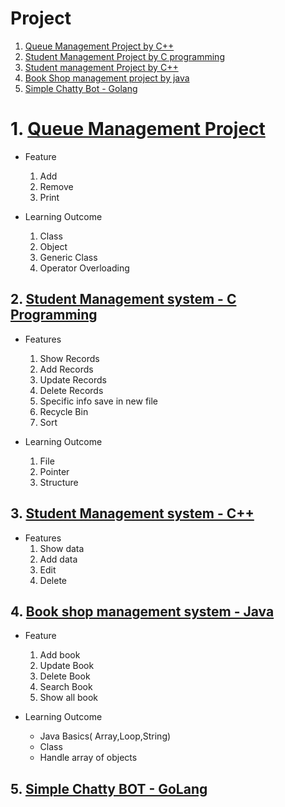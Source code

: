 # Project

1. [Queue Management Project by C++](https://github.com/mdadul/project#1-queue-management-project)
2. [Student Management Project by C programming](https://github.com/mdadul/project#2-student-management-system---c-programming)
3. [Student management Project by C++](https://github.com/mdadul/project#3-student-management-system---c) 
4. [Book Shop management project by java](https://github.com/mdadul/project#4-book-shop-management-system---java)
5. [Simple Chatty Bot - Golang]()

# 1. [Queue Management Project](https://github.com/mdadul/project/blob/main/Queue_management.cpp)
* Feature
  1. Add
  2. Remove 
  3. Print

* Learning Outcome 
  1. Class
  2. Object
  3. Generic Class
  4. Operator Overloading 

## 2. [Student Management system - C Programming](https://github.com/mdadul/project/blob/main/StudentManagementSystem.c)

* Features
  1. Show Records
  2. Add Records 
  3. Update Records 
  4. Delete Records
  5. Specific info save in new file 
  6. Recycle Bin 
  7. Sort 

* Learning Outcome 
  1. File
  2. Pointer
  3. Structure 


## 3. [Student Management system - C++](https://github.com/mdadul/project/blob/main/StudentManagementSystem.cpp)
* Features 
  1. Show data 
  2. Add data 
  3. Edit 
  4. Delete


## 4. [Book shop management system - Java](https://github.com/mdadul/project/blob/main/BookShop_Management_System.java)
* Feature 
  1. Add book
  2. Update Book
  3. Delete Book
  4. Search Book
  5. Show all book

* Learning Outcome 
  * Java Basics( Array,Loop,String)
  * Class 
  * Handle array of objects 
## 5. [Simple Chatty BOT - GoLang](https://github.com/mdadul/project/blob/main/SimpleChattyBot.go)


